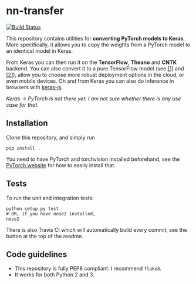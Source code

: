 # nn-transfer

[![Build Status](https://travis-ci.org/gzuidhof/nn-transfer.svg?branch=master)](https://travis-ci.org/gzuidhof/nn-transfer)

This repository contains utilities for **converting PyTorch models to Keras**. More specifically, it allows you to copy the weights from a PyTorch model to an identical model in Keras.

From Keras you can then run it on the **TensorFlow**, **Theano** and **CNTK** backend. You can also convert it to a pure TensorFlow model (see [[1]](https://github.com/amir-abdi/keras_to_tensorflow) and [[2]](https://blog.keras.io/keras-as-a-simplified-interface-to-tensorflow-tutorial.html)), allow you to choose more robust deployment options in the cloud, or even mobile devices. Oh and from Keras you can also do inference in browsers with [keras-js](https://github.com/transcranial/keras-js).

*Keras -> PyTorch is not there yet: I am not sure whether there is any use case for that.*  

## Installation
Clone this repository, and simply run

```
pip install .
```

You need to have PyTorch and torchvision installed beforehand, see the [PyTorch website](https://www.pytorch.org) for how to easily install that.

## Tests

To run the unit and integration tests:

```
python setup.py test
# OR, if you have nose2 installed,
nose2
```

There is also Travis CI which will automatically build every commit, see the button at the top of the readme.

## Code guidelines

* This repository is fully PEP8 compliant. I recommend `flake8`.
* It works for both Python 2 and 3.

